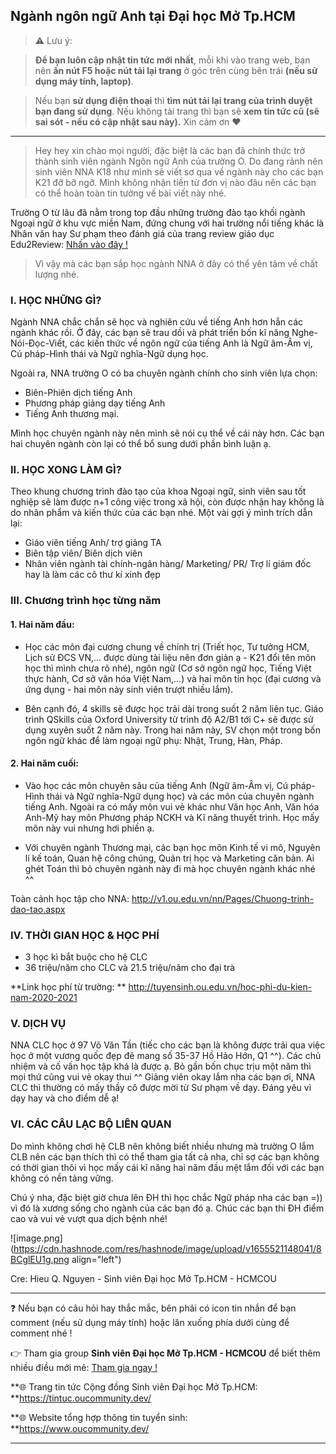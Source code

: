 ## Ngành ngôn ngữ Anh tại Đại học Mở Tp.HCM

> ⚠ Lưu ý: 

>**Để bạn luôn cập nhật tin tức mới nhất**, mỗi khi vào trang web, bạn nên **ấn nút F5 hoặc nút tải lại trang** ở góc trên cùng bên trái **(nếu sử dụng máy tính, laptop)**. 

>Nếu bạn **sử dụng điện thoại** thì **tìm nút tải lại trang của trình duyệt bạn đang sử dụng**. Nếu không tải trang thì bạn sẽ **xem tin tức cũ (sẽ sai sót - nếu có cập nhật sau này).** Xin cảm ơn ❤

---

> Hey hey xin chào mọi người, đặc biệt là các bạn đã chính thức trở thành sinh viên ngành Ngôn ngữ Anh của trường O. Do đang rảnh nên sinh viên NNA K18 như mình sẽ viết sơ qua về ngành này cho các bạn K21 đỡ bỡ ngỡ. Mình không nhận tiền từ đơn vị nào đâu nên các bạn có thể hoàn toàn tin tưởng về bài viết này nhé.

Trường O từ lâu đã nằm trong top đầu những trường đào tạo khối ngành Ngoại ngữ ở khu vực miền Nam, đứng chung với hai trường nổi tiếng khác là Nhân văn hay Sư phạm theo đánh giá của trang review giáo dục Edu2Review: 
[Nhấn vào đây !](https://edu2review.com/reviews/top-10-truong-dai-hoc-dao-tao-nganh-ngon-ngu-anh-ra-truong-khong-lo-that-nghiep-7267.html)

> Vì vậy mà các bạn sắp học ngành NNA ở đây có thể yên tâm về chất lượng nhé.

### I. HỌC NHỮNG GÌ?

Ngành NNA chắc chắn sẽ học và nghiên cứu về tiếng Anh hơn hẳn các ngành khác rồi. Ở đây, các bạn sẽ trau dồi và phát triển bốn kĩ năng Nghe-Nói-Đọc-Viết, các kiến thức về ngôn ngữ của tiếng Anh là Ngữ âm-Âm vị, Cú pháp-Hình thái và Ngữ nghĩa-Ngữ dụng học.

Ngoài ra, NNA trường O có ba chuyên ngành chính cho sinh viên lựa chọn:

- Biên-Phiên dịch tiếng Anh
- Phương pháp giảng dạy tiếng Anh
- Tiếng Anh thương mại.

Mình học chuyên ngành này nên mình sẽ nói cụ thể về cái này hơn. Các bạn hai chuyên ngành còn lại có thể bổ sung dưới phần bình luận ạ.

### II. HỌC XONG LÀM GÌ?

Theo khung chương trình đào tạo của khoa Ngoại ngữ, sinh viên sau tốt nghiệp sẽ làm được n+1 công việc trong xã hội, còn được nhận hay không là do nhân phẩm và kiến thức của các bạn nhé. Một vài gợi ý mình trích dẫn lại:

- Giáo viên tiếng Anh/ trợ giảng TA
- Biên tập viên/ Biên dịch viên
- Nhân viên ngành tài chính-ngân hàng/ Marketing/ PR/ Trợ lí giám đốc hay là làm các cô thư kí xinh đẹp

### III. Chương trình học từng năm

#### **1. Hai năm đầu:**

- Học các môn đại cương chung về chính trị (Triết học, Tư tưởng HCM, Lịch sử ĐCS VN,... được dùng tài liệu nên đơn giản ạ - K21 đổi tên môn học thì mình chưa rõ nhé), ngôn ngữ (Cơ sở ngôn ngữ học, Tiếng Việt thực hành, Cơ sở văn hóa Việt Nam,...) và hai môn tin học (đại cương và ứng dụng - hai môn này sinh viên trượt nhiều lắm).

- Bên cạnh đó, 4 skills sẽ được học trải dài trong suốt 2 năm liên tục. Giáo trình QSkills của Oxford University từ trình độ A2/B1 tới C+ sẽ được sử dụng xuyên suốt 2 năm này. Trong hai năm này, SV chọn một trong bốn ngôn ngữ khác để làm ngoại ngữ phụ: Nhật, Trung, Hàn, Pháp.

#### **2. Hai năm cuối:**

- Vào học các môn chuyên sâu của tiếng Anh (Ngữ âm-Âm vị, Cú pháp-Hình thái và Ngữ nghĩa-Ngữ dụng học) và các môn của chuyên ngành tiếng Anh. Ngoài ra có mấy môn vui vẻ khác như Văn học Anh, Văn hóa Anh-Mỹ hay môn Phương pháp NCKH và Kĩ năng thuyết trình. Học mấy môn này vui nhưng hơi phiền ạ.

- Với chuyên ngành Thương mại, các bạn học môn Kinh tế vi mô, Nguyên lí kế toán, Quan hệ công chúng, Quản trị học và Marketing căn bản. Ai ghét Toán thì bỏ chuyên ngành này đi mà học chuyên ngành khác nhé ^^

Toàn cảnh học tập cho NNA: http://v1.ou.edu.vn/nn/Pages/Chuong-trinh-dao-tao.aspx

### IV. THỜI GIAN HỌC & HỌC PHÍ

- 3 học kì bắt buộc cho hệ CLC
- 36 triệu/năm cho CLC và 21.5 triệu/năm cho đại trà

**Link học phí từ trường: **
http://tuyensinh.ou.edu.vn/hoc-phi-du-kien-nam-2020-2021

### V. DỊCH VỤ

NNA CLC học ở 97 Võ Văn Tần (tiếc cho các bạn là không được trải qua việc học ở một vương quốc đẹp đẽ mang số 35-37 Hồ Hảo Hớn, Q1 ^^). Các chủ nhiệm và cố vấn học tập khá là được ạ. Bỏ gần bốn chục trịu một năm thì mọi thứ cũng vui vẻ okay thui ^^
Giảng viên okay lắm nha các bạn ơi, NNA CLC thì thường có mấy thầy cô được mời từ Sư phạm về dạy. Đáng yêu vì dạy hay và cho điểm dễ ạ!

### VI. CÁC CÂU LẠC BỘ LIÊN QUAN

Do mình không chơi hệ CLB nên không biết nhiều nhưng mà trường O lắm CLB nên các bạn thích thì có thể tham gia tất cả nha, chỉ sợ các bạn không có thời gian thôi vì học mấy cái kĩ năng hai năm đầu mệt lắm đối với các bạn không có nền tảng vững.

Chú ý nha, đặc biệt giờ chưa lên ĐH thì học chắc Ngữ pháp nha các bạn =)) vì đó là xương sống cho ngành của các bạn đó ạ. 
Chúc các bạn thi ĐH điểm cao và vui vẻ vượt qua dịch bệnh nhé!

![image.png](https://cdn.hashnode.com/res/hashnode/image/upload/v1655521148041/8BCglEU1g.png align="left")

Cre: Hieu Q. Nguyen - Sinh viên Đại học Mở Tp.HCM - HCMCOU

---

❓ Nếu bạn có câu hỏi hay thắc mắc, bên phải có icon tin nhắn để bạn comment (nếu sử dụng máy tính) hoặc lăn xuống phía dưới cùng để comment nhé !

👉 Tham gia group **Sinh viên Đại học Mở Tp.HCM - HCMCOU** để biết thêm nhiều điều mới mẻ: [Tham gia ngay !](https://www.facebook.com/groups/oumembers)

**🌐 Trang tin tức Cộng đồng Sinh viên Đại học Mở Tp.HCM: **https://tintuc.oucommunity.dev/

**🌐 Website tổng hợp thông tin tuyển sinh: **https://www.oucommunity.dev/

---